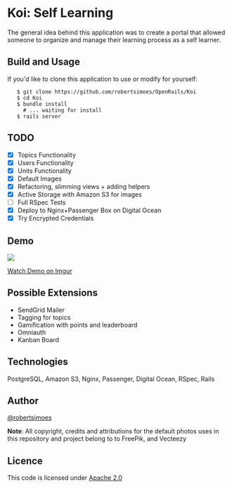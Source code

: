 # Koi: Self Learning

The general idea behind this application was to create a portal that allowed someone to organize and manage their learning process as a self learner.
 
 ## Build and Usage 
 
 If you'd like to clone this application to use or modify for yourself:
 
 ```
    $ git clone https://github.com/robertsimoes/OpenRails/Koi
    $ cd Koi
    $ bundle install
      # ... waiting for install
    $ rails server
 ```
 

## TODO

- [x] Topics Functionality
- [x] Users Functionality
- [x] Units Functionality
- [x] Default Images 
- [x] Refactoring, slimming views + adding helpers
- [x] Active Storage with Amazon S3 for images
- [ ] Full RSpec Tests
- [x] Deploy to Nginx+Passenger Box on Digital Ocean 
- [x] Try Encrypted Credentials

## Demo

<a href="https://imgur.com/4VXMLJt">
<img src="https://i.imgur.com/eo5vwfj.jpg"/>
</a>

[Watch Demo on Imgur](https://imgur.com/4VXMLJt)

## Possible Extensions

- SendGrid Mailer 
- Tagging for topics
- Gamification with points and leaderboard
- Omniauth
- Kanban Board

## Technologies

PostgreSQL, Amazon S3, Nginx, Passenger, Digital Ocean, RSpec, Rails


## Author

[@robertsimoes](www.robertsimoes.com)

**Note**: All copyright, credits and attributions for the default photos uses in this repository and project belong to to FreePik, and Vecteezy

## Licence 

This code is licensed under [Apache 2.0](https://www.apache.org/licenses/LICENSE-2.0.html)